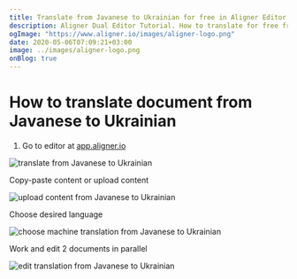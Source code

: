 ```yaml
---
title: Translate from Javanese to Ukrainian for free in Aligner Editor
description: Aligner Dual Editor Tutorial. How to translate for free from Javanese to Ukrainian. Aligner is multilingual document management platform. 
ogImage: "https://www.aligner.io/images/aligner-logo.png"
date: 2020-05-06T07:09:21+03:00
image: ../images/aligner-logo.png
onBlog: true
---
```


# How to translate document from Javanese to Ukrainian

1. Go to editor at [app.aligner.io](https://app.aligner.io "Aligner App web page")

![translate from Javanese to Ukrainian](../aligner-blank-editor.png "translate from Javanese to Ukrainian")

Copy-paste content or upload content

![upload content from Javanese to Ukrainian](../aligner-uploaded-document.png "upload content from Javanese to Ukrainian")

Choose desired language

![choose machine translation from Javanese to Ukrainian](../aligner-language-dropdown.png "choose machine translation from Javanese to Ukrainian")

Work and edit 2 documents in parallel

![edit translation from Javanese to Ukrainian](../aligner-double-sitded-editor.png "edit translation from Javanese to Ukrainian")


